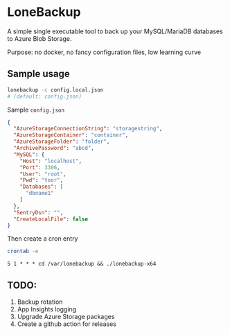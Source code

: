 # LoneBackup

A simple single executable tool to back up your MySQL/MariaDB databases to Azure Blob Storage.

Purpose: no docker, no fancy configuration files, low learning curve

## Sample usage

```bash
lonebackup -c config.local.json 
# (default: config.json)
```

Sample `config.json`

```json
{
  "AzureStorageConnectionString": "storagestring",
  "AzureStorageContainer": "container",
  "AzureStorageFolder": "folder",
  "ArchivePassword": "abcd",
  "MySQL": {
    "Host": "localhost",
    "Port": 3306,
    "User": "root",
    "Pwd": "toor",
    "Databases": [
      "dbname1"
    ]
  },
  "SentryDsn": "",
  "CreateLocalFile": false
}
```

Then create a cron entry

```bash
crontab -e
```

```crontab
5 1 * * * cd /var/lonebackup && ./lonebackup-x64
```

## TODO:

1. Backup rotation
2. App Insights logging
3. Upgrade Azure Storage packages
4. Create a github action for releases
